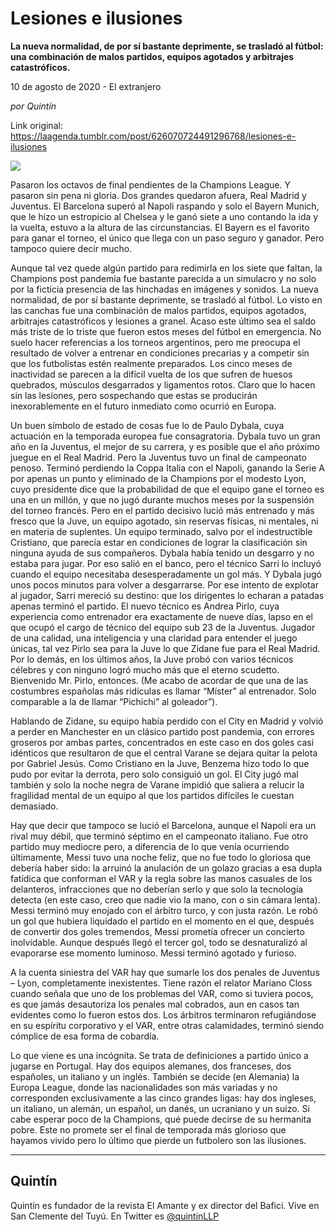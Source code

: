 # Lesiones e ilusiones

**La nueva normalidad, de por sí bastante deprimente, se trasladó al fútbol: una combinación de malos partidos, equipos agotados y arbitrajes catastróficos.**

10 de agosto de 2020 - El extranjero

_por Quintín_

Link original: https://laagenda.tumblr.com/post/626070724491296768/lesiones-e-ilusiones

![](https://64.media.tumblr.com/a9b2969e85bec72e67e13e7a92b8ba3c/3a0785e7c65246d4-96/s500x750/036e6ba19dde2d71e8fce8b3d967206f928babc5.jpg)

Pasaron los octavos de final pendientes de la Champions League. Y pasaron sin pena ni gloria. Dos grandes quedaron afuera, Real Madrid y Juventus. El Barcelona superó al Napoli raspando y solo el Bayern Munich, que le hizo un estropicio al Chelsea y le ganó siete a uno contando la ida y la vuelta, estuvo a la altura de las circunstancias. El Bayern es el favorito para ganar el torneo, el único que llega con un paso seguro y ganador. Pero tampoco quiere decir mucho. 

Aunque tal vez quede algún partido para redimirla en los siete que faltan, la Champions post pandemia fue bastante parecida a un simulacro y no solo por la ficticia presencia de las hinchadas en imágenes y sonidos. La nueva normalidad, de por sí bastante deprimente, se trasladó al fútbol. Lo visto en las canchas fue una combinación de malos partidos, equipos agotados, arbitrajes catastróficos y lesiones a granel. Acaso este último sea el saldo más triste de lo triste que fueron estos meses del fútbol en emergencia. No suelo hacer referencias a los torneos argentinos, pero me preocupa el resultado de volver a entrenar en condiciones precarias y a competir sin que los futbolistas estén realmente preparados. Los cinco meses de inactividad se parecen a la difícil vuelta de los que sufren de huesos quebrados, músculos desgarrados y ligamentos rotos. Claro que lo hacen sin las lesiones, pero sospechando que estas se producirán inexorablemente en el futuro inmediato como ocurrió en Europa. 




Un buen símbolo de estado de cosas fue lo de Paulo Dybala, cuya actuación en la temporada europea fue consagratoria. Dybala tuvo un gran año en la Juventus, el mejor de su carrera, y es posible que el año próximo juegue en el Real Madrid. Pero la Juventus tuvo un final de campeonato penoso. Terminó perdiendo la Coppa Italia con el Napoli, ganando la Serie A por apenas un punto y eliminado de la Champions por el modesto Lyon, cuyo presidente dice que la probabilidad de que el equipo gane el torneo es una en un millón, y que no jugó durante muchos meses por la suspensión del torneo francés. Pero en el partido decisivo lució más entrenado y más fresco que la Juve, un equipo agotado, sin reservas físicas, ni mentales, ni en materia de suplentes. Un equipo terminado, salvo por el indestructible Cristiano, que parecía estar en condiciones de lograr la clasificación sin ninguna ayuda de sus compañeros. Dybala había tenido un desgarro y no estaba para jugar. Por eso salió en el banco, pero el técnico Sarri lo incluyó cuando el equipo necesitaba desesperadamente un gol más. Y Dybala jugó unos pocos minutos para volver a desgarrarse. Por ese intento de explotar al jugador, Sarri mereció su destino: que los dirigentes lo echaran a patadas apenas terminó el partido. El nuevo técnico es Andrea Pirlo, cuya experiencia como entrenador era exactamente de nueve días, lapso en el que ocupó el cargo de técnico del equipo sub 23 de la Juventus. Jugador de una calidad, una inteligencia y una claridad para entender el juego únicas, tal vez Pirlo sea para la Juve lo que Zidane fue para el Real Madrid. Por lo demás, en los últimos años, la Juve probó con varios técnicos célebres y con ninguno logró mucho más que el eterno scudetto. Bienvenido Mr. Pirlo, entonces. (Me acabo de acordar de que una de las costumbres españolas más ridículas es llamar “Míster” al entrenador. Solo comparable a la de llamar “Pichichi” al goleador”). 


Hablando de Zidane, su equipo había perdido con el City en Madrid y volvió a perder en Manchester en un clásico partido post pandemia, con errores groseros por ambas partes, concentrados en este caso en dos goles casi idénticos que resultaron de que el central Varane se dejara quitar la pelota por Gabriel Jesús. Como Cristiano en la Juve, Benzema hizo todo lo que pudo por evitar la derrota, pero solo consiguió un gol. El City jugó mal también y solo la noche negra de Varane impidió que saliera a relucir la fragilidad mental de un equipo al que los partidos difíciles le cuestan demasiado. 

Hay que decir que tampoco se lució el Barcelona, aunque el Napoli era un rival muy débil, que terminó séptimo en el campeonato italiano. Fue otro partido muy mediocre pero, a diferencia de lo que venía ocurriendo últimamente, Messi tuvo una noche feliz, que no fue todo lo gloriosa que debería haber sido: la arruinó la anulación de un golazo gracias a esa dupla fatídica que conforman el VAR y la regla sobre las manos casuales de los delanteros, infracciones que no deberían serlo y que solo la tecnología detecta (en este caso, creo que nadie vio la mano, con o sin cámara lenta). Messi terminó muy enojado con el árbitro turco, y con justa razón. Le robó un gol que hubiera liquidado el partido en el momento en el que, después de convertir dos goles tremendos, Messi prometía ofrecer un concierto inolvidable. Aunque después llegó el tercer gol, todo se desnaturalizó al evaporarse ese momento luminoso. Messi terminó agotado y furioso. 

A la cuenta siniestra del VAR hay que sumarle los dos penales de Juventus – Lyon, completamente inexistentes. Tiene razón el relator Mariano Closs cuando señala que uno de los problemas del VAR, como si tuviera pocos, es que jamás desautoriza los penales mal cobrados, aun en casos tan evidentes como lo fueron estos dos. Los árbitros terminaron refugiándose en su espíritu corporativo y el VAR, entre otras calamidades, terminó siendo cómplice de esa forma de cobardía. 

Lo que viene es una incógnita. Se trata de definiciones a partido único a jugarse en Portugal. Hay dos equipos alemanes, dos franceses, dos españoles, un italiano y un inglés. También se decide (en Alemania) la Europa League, donde las nacionalidades son más variadas y no corresponden exclusivamente a las cinco grandes ligas: hay dos ingleses, un italiano, un alemán, un español, un danés, un ucraniano y un suizo. Si cabe esperar poco de la Champions, qué puede decirse de su hermanita pobre. Este no promete ser el final de temporada más glorioso que hayamos vivido pero lo último que pierde un futbolero son las ilusiones. 



---

Quintín
-------

 Quintín es fundador de la revista El Amante y ex director del Bafici. Vive en San Clemente del Tuyú. En Twitter es [@quintinLLP](https://twitter.com/quintinLLP) 


